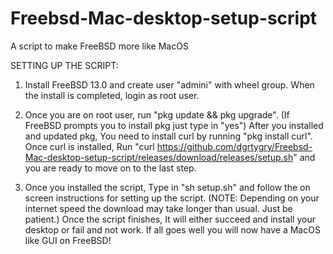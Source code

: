 # Freebsd-Mac-desktop-setup-script
A script to make FreeBSD more like MacOS




SETTING UP THE SCRIPT:
1. Install FreeBSD 13.0 and create user "admini" with wheel group. When the install is completed, login as root user.

2. Once you are on root user, run "pkg update && pkg upgrade". (If FreeBSD prompts you to install pkg just type in "yes") After you installed and updated pkg, You need to install curl by running "pkg install curl". Once curl is installed, Run "curl https://github.com/dgrtygry/Freebsd-Mac-desktop-setup-script/releases/download/releases/setup.sh" and you are ready to move on to the last step.

3. Once you installed the script, Type in "sh setup.sh" and follow the on screen instructions for setting up the script. (NOTE: Depending on your internet speed the download may take longer than usual. Just be patient.) Once the script finishes, It will either succeed and install your desktop or fail and not work. If all goes well you will now have a MacOS like GUI on FreeBSD!
